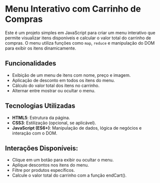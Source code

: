 
# **Menu Interativo com Carrinho de Compras**

Este é um projeto simples em JavaScript para criar um menu interativo que permite visualizar itens disponíveis e calcular o valor total do carrinho de compras. O menu utiliza funções como `map`, `reduce` e manipulação do DOM para exibir os itens dinamicamente.

## **Funcionalidades**

- Exibição de um menu de itens com nome, preço e imagem.
- Aplicação de desconto em todos os itens do menu.
- Cálculo do valor total dos itens no carrinho.
- Alternar entre mostrar ou ocultar o menu.

## **Tecnologias Utilizadas**

- **HTML5**: Estrutura da página.
- **CSS3**: Estilização (opcional, se aplicável).
- **JavaScript (ES6+)**: Manipulação de dados, lógica de negócios e interação com o DOM.

## **Interações Disponíveis:**

- Clique em um botão para exibir ou ocultar o menu.
- Aplique descontos nos itens do menu.
- Filtre por produtos específicos.
- Calcule o valor total do carrinho com a função endCart().